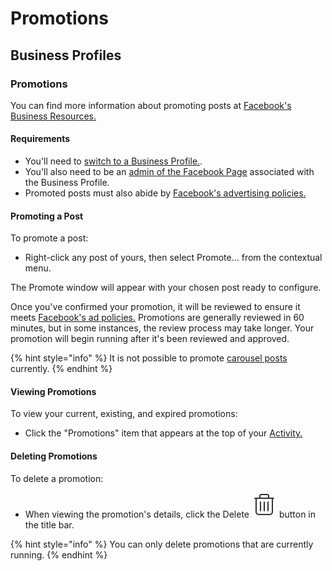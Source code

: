 # Promotions

## Business Profiles

### Promotions

You can find more information about promoting posts at [Facebook's Business Resources.](https://www.facebook.com/business/help/897631030335607/)

#### Requirements

* You'll need to [switch to a Business Profile.](./). 
* You'll also need to be an [admin of the Facebook Page](https://www.facebook.com/business/help/218638451837962) associated with the Business Profile. 
* Promoted posts must also abide by [Facebook's advertising policies.](https://www.facebook.com/business/help/732496170188362)

#### Promoting a Post

To promote a post:

* Right-click any post of yours, then select Promote… from the contextual menu.

The Promote window will appear with your chosen post ready to configure.

Once you've confirmed your promotion, it will be reviewed to ensure it meets [Facebook's ad policies.](https://www.facebook.com/business/help/732496170188362) Promotions are generally reviewed in 60 minutes, but in some instances, the review process may take longer. Your promotion will begin running after it's been reviewed and approved.

{% hint style="info" %}
It is not possible to promote [carousel posts](../../detailview.md#carousel-posts) currently.
{% endhint %}

#### Viewing Promotions

To view your current, existing, and expired promotions:

* Click the "Promotions" item that appears at the top of your [Activity.](../../activity.md)

#### Deleting Promotions

To delete a promotion:

* When viewing the promotion's details, click the Delete ![](../../../.gitbook/assets/delete.png) button in the title bar.

{% hint style="info" %}
You can only delete promotions that are currently running.
{% endhint %}



